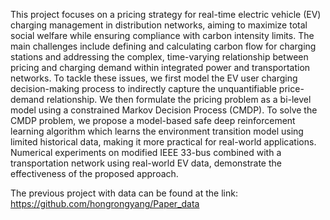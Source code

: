 This project focuses on a pricing strategy for real-time electric vehicle (EV) charging management in distribution networks, aiming to maximize total social welfare while ensuring compliance with carbon intensity limits. The main challenges include defining and calculating carbon flow for charging stations and addressing the complex, time-varying relationship between pricing and charging demand within integrated power and transportation networks. To tackle these issues, we first model the EV user charging decision-making process to indirectly capture the unquantifiable price-demand relationship. We then formulate the pricing problem as a bi-level model using a constrained Markov Decision Process (CMDP). To solve the CMDP problem, we propose a model-based safe deep reinforcement learning algorithm which learns the environment transition model using limited historical data, making it more practical for real-world applications. Numerical experiments on modified IEEE 33-bus combined with a transportation network using real-world EV data, demonstrate the effectiveness of the proposed approach.

The previous project with data can be found at the link: https://github.com/hongrongyang/Paper_data
